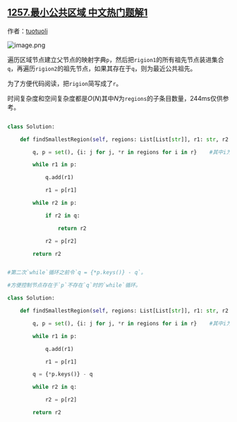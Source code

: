 ## [1257.最小公共区域 中文热门题解1](https://leetcode.cn/problems/smallest-common-region/solutions/100000/5109-zui-xiao-gong-gong-qu-yu-bian-li-qu-yu-jian-l)

作者：[tuotuoli](https://leetcode.cn/u/tuotuoli)

![image.png](https://pic.leetcode-cn.com/a6fc90c021c721f9ae7411f82f66e74fcba684cd4d9e453b63d7371695933bdb-image.png)


遍历区域节点建立父节点的映射字典`p`，然后把`rigion1`的所有祖先节点装进集合`q`，再遍历`rigion2`的祖先节点，如果其存在于`q`，则为最近公共祖先。

为了方便代码阅读，把`rigion`简写成了`r`。

时间复杂度和空间复杂度都是$O(N)$其中$N$为`regions`的子条目数量，244ms仅供参考。

```python []
class Solution:
    def findSmallestRegion(self, regions: List[List[str]], r1: str, r2: str) -> str:
        q, p = set(), {i: j for j, *r in regions for i in r}    #其中i为区域，j为对应的直接父节点，通过(j, *r)分离出数组的第一个元素和后续元素。
        while r1 in p:
            q.add(r1)
            r1 = p[r1]
        while r2 in p:
            if r2 in q:
                return r2
            r2 = p[r2]
        return r2
```
```python []
#第二次`while`循环之前令`q = {*p.keys()} - q`。
#方便控制节点存在于`p`不存在`q`时的`while`循环。
class Solution:
    def findSmallestRegion(self, regions: List[List[str]], r1: str, r2: str) -> str:
        q, p = set(), {i: j for j, *r in regions for i in r}    #其中i为区域，j为对应的直接父节点，通过(j, *r)分离出数组的第一个元素和后续元素。
        while r1 in p:
            q.add(r1)
            r1 = p[r1]
        q = {*p.keys()} - q
        while r2 in q:
            r2 = p[r2]
        return r2
```